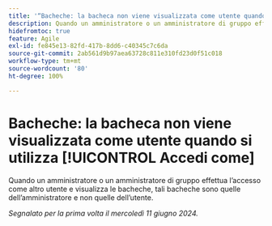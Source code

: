 ```yaml
---
title: '“Bacheche: la bacheca non viene visualizzata come utente quando si utilizza Accedi come”'
description: Quando un amministratore o un amministratore di gruppo effettua l’accesso come altro utente e visualizza le bacheche, tali bacheche sono quelle dell’amministratore e non quelle dell’utente.
hidefromtoc: true
feature: Agile
exl-id: fe845e13-82fd-417b-8dd6-c40345c7c6da
source-git-commit: 2ab561d9b97aea63728c811e310fd23d0f51c018
workflow-type: tm+mt
source-wordcount: '80'
ht-degree: 100%

---
```


# Bacheche: la bacheca non viene visualizzata come utente quando si utilizza [!UICONTROL Accedi come]

Quando un amministratore o un amministratore di gruppo effettua l’accesso come altro utente e visualizza le bacheche, tali bacheche sono quelle dell’amministratore e non quelle dell’utente.

_Segnalato per la prima volta il mercoledì 11 giugno 2024._

